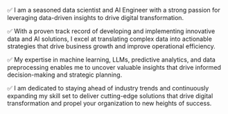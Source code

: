 ✅ I am a seasoned data scientist and AI Engineer with a strong passion for leveraging data-driven insights to drive digital transformation.

✅ With a proven track record of developing and implementing innovative data and AI solutions, I excel at translating complex data into actionable strategies that drive business growth and improve operational efficiency.

✅ My expertise in machine learning, LLMs, predictive analytics, and data preprocessing enables me to uncover valuable insights that drive informed decision-making and strategic planning.

✅ I am dedicated to staying ahead of industry trends and continuously expanding my skill set to deliver cutting-edge solutions that drive digital transformation and propel your organization to new heights of success.
  
<!---
TolulopeOyejide/TolulopeOyejide is a ✨ special ✨ repository because its `README.md` (this file) appears on your GitHub profile.
You can click the Preview link to take a look at your changes.
--->
